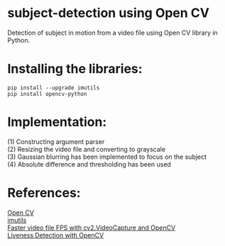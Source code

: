 # subject-detection using Open CV 

Detection of subject in motion from a video file using Open CV library in Python.<br>

# Installing the libraries:<br>
`pip install --upgrade imutils` <br>
`pip install opencv-python` <br>






# Implementation:

(1) Constructing argument parser<br>
(2) Resizing the video file and converting to grayscale<br>
(3) Gaussian blurring has been implemented to focus on the subject<br>
(4) Absolute difference and thresholding has been used<br>

# References:
[Open CV](https://pypi.org/project/opencv-python/) <br>
[imutils](https://pypi.org/project/imutils/)<br>
[Faster video file FPS with cv2.VideoCapture and OpenCV](https://www.pyimagesearch.com/2017/02/06/faster-video-file-fps-with-cv2-videocapture-and-opencv/)<br>
[Liveness Detection with OpenCV](https://www.pyimagesearch.com/2019/03/11/liveness-detection-with-opencv/)
